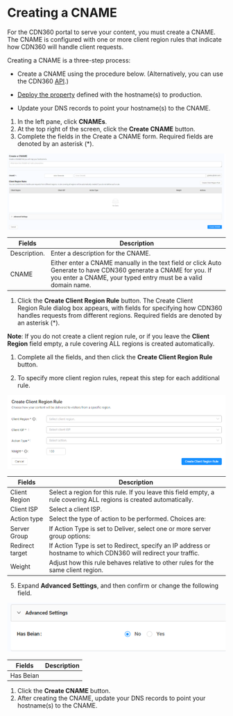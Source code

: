 # Creating a CNAME

For the CDN360 portal to serve your content, you must create a CNAME. The CNAME is configured with one or more client region rules that indicate how CDN360 will handle client requests.

Creating a CNAME is a three-step process:

- Create a CNAME using the procedure below. (Alternatively, you can use the CDN360 [API](<http://cdn360doc.quantil.com/apidocs/api.html>).)
- [Deploy the property](<../Properties/Deploying Your Property.htm>) defined with the hostname(s) to production.

- Update your DNS records to point your hostname(s) to the CNAME.

1. In the left pane, click **CNAMEs**.
2. At the top right of the screen, click the **Create CNAME** button. 
3. Complete the fields in the Create a CNAME form. Required fields are denoted by an asterisk (\*).

![null](<../Resources/Images/cname1.png>)

| **Fields** | **Description** |
| ---------- | --------------- |
| Description. | Enter a description for the CNAME. |
| CNAME | Either enter a CNAME manually in the text field or click Auto Generate to have CDN360 generate a CNAME for you. If you enter a CNAME, your typed entry must be a valid domain name. |

1. Click the **Create Client Region Rule** button. The Create Client Region Rule dialog box appears, with fields for specifying how CDN360 handles requests from different regions. Required fields are denoted by an asterisk (\*).

**Note**: If you do not create a client region rule, or if you leave the **Client Region** field empty, a rule covering ALL regions is created automatically.

1. Complete all the fields, and then click the **Create Client Region Rule** button. 

1. To specify more client region rules, repeat this step for each additional rule.

![null](<../Resources/Images/Create Client Region Rule.png>)

| **Fields**                                                                                                          | **Description**                                                                                                     |
| ------------------------------------------------------------------------------------------------------------------- | ------------------------------------------------------------------------------------------------------------------- |
| Client Region                                                                                                       | Select a region for this rule. If you leave this field empty, a rule covering ALL regions is created automatically. |
| Client ISP                                                                                                          | Select a client ISP.                                                                                                |
| Action type                                                                                                         | Select the type of action to be performed. Choices are:                                                             |
| Server Group                                                                                                        | If Action Type is set to Deliver, select one or more server group options:                                          |
| Redirect target                                                                                                     | If Action Type is set to Redirect, specify an IP address or hostname to which CDN360 will redirect your traffic.    |
| Weight                                                                                                              | Adjust how this rule behaves relative to other rules for the same client region.                                    |

5. Expand **Advanced Settings**, and then confirm or change the following field.

![null](<../Resources/Images/cname3.png>)

| **Fields**      | **Description** |
| --------------- | --------------- |
| Has Beian       |                 |

1. Click the **Create CNAME** button.
2. After creating the CNAME, update your DNS records to point your hostname(s) to the CNAME.